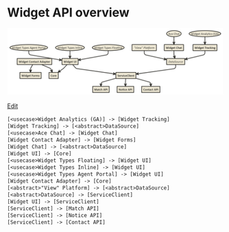 # Widget API overview

![widget-api](widget-api.png)

[Edit](http://www.nomnoml.com.s3-website-eu-west-1.amazonaws.com/#view/%5B%3Cusecase%3EWidget%20Analytics%20(GA)%5D%20-%3E%20%5BWidget%20Tracking%5D%0A%5BWidget%20Tracking%5D%20-%3E%20%5B%3Cabstract%3EDataSource%5D%0A%5B%3Cusecase%3EAce%20Chat%5D%20-%3E%20%5BWidget%20Chat%5D%0A%5BWidget%20Contact%20Adapter%5D%20-%3E%20%5BWidget%20Forms%5D%0A%5BWidget%20Chat%5D%20-%3E%20%5B%3Cabstract%3EDataSource%5D%0A%5BWidget%20UI%5D%20-%3E%20%5BCore%5D%0A%5B%3Cusecase%3EWidget%20Types%20Floating%5D%20-%3E%20%5BWidget%20UI%5D%0A%5B%3Cusecase%3EWidget%20Types%20Inline%5D%20-%3E%20%5BWidget%20UI%5D%0A%5B%3Cusecase%3EWidget%20Types%20Agent%20Portal%5D%20-%3E%20%5BWidget%20UI%5D%0A%5BWidget%20Contact%20Adapter%5D%20-%3E%20%5BCore%5D%0A%5B%3Cabstract%3E%22View%22%20Platform%5D%20-%3E%20%5B%3Cabstract%3EDataSource%5D%0A%5B%3Cabstract%3EDataSource%5D%20-%3E%20%5BServiceClient%5D%0A%5BWidget%20UI%5D%20-%3E%20%5BServiceClient%5D%0A%5BServiceClient%5D%20-%3E%20%5BMatch%20API%5D%0A%5BServiceClient%5D%20-%3E%20%5BNotice%20API%5D%0A%5BServiceClient%5D%20-%3E%20%5BContact%20API%5D%0A)

```
[<usecase>Widget Analytics (GA)] -> [Widget Tracking]
[Widget Tracking] -> [<abstract>DataSource]
[<usecase>Ace Chat] -> [Widget Chat]
[Widget Contact Adapter] -> [Widget Forms]
[Widget Chat] -> [<abstract>DataSource]
[Widget UI] -> [Core]
[<usecase>Widget Types Floating] -> [Widget UI]
[<usecase>Widget Types Inline] -> [Widget UI]
[<usecase>Widget Types Agent Portal] -> [Widget UI]
[Widget Contact Adapter] -> [Core]
[<abstract>"View" Platform] -> [<abstract>DataSource]
[<abstract>DataSource] -> [ServiceClient]
[Widget UI] -> [ServiceClient]
[ServiceClient] -> [Match API]
[ServiceClient] -> [Notice API]
[ServiceClient] -> [Contact API]
```
